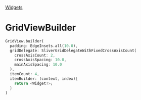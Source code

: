 [Widgets](https://github.com/leofds/flutter-class/blob/master/flutter/widgets/README.md)

# GridViewBuilder

```dart
GridView.builder(
  padding: EdgeInsets.all(10.0),
  gridDelegate: SliverGridDelegateWithFixedCrossAxisCount(
    crossAxisCount: 2,
    crossAxisSpacing: 10.0,
    mainAxisSpacing: 10.0
  ),
  itemCount: 4,
  itemBuilder: (context, index){
    return <Widget?>;
  }
)
```

